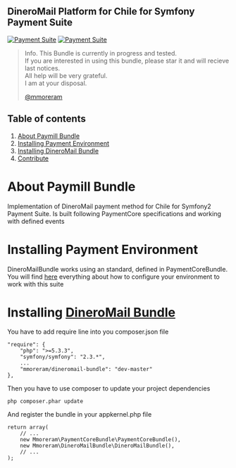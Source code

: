 DineroMail Platform for Chile for Symfony Payment Suite
-----

[![Payment Suite](http://mmoreram.github.io/PaymentCoreBundle/public/images/payment-suite.png)](https://github.com/mmoreram/PaymentCoreBundle)  [![Payment Suite](http://mmoreram.github.io/PaymentCoreBundle/public/images/still-maintained.png)]()  

> Info. This Bundle is currently in progress and tested.  
> If you are interested in using this bundle, please star it and will recieve last notices.  
> All help will be very grateful.  
> I am at your disposal.  
>   
> [@mmoreram](https://github.com/mmoreram)

Table of contents
-----

1.  [About Paymill Bundle](#about-dineromail-bundle)
2.  [Installing Payment Environment](#installing-payment-environment)
3.  [Installing DineroMail Bundle](#installing-dineromail-bundle)
8.  [Contribute](http://github.com/mmoreram/PaymentCoreBundle/blob/master/Resources/docs/contribute.md)

About Paymill Bundle
=====

Implementation of DineroMail payment method for Chile for Symfony2 Payment Suite. Is built following PaymentCore specifications and working with defined events

Installing Payment Environment
=====

DineroMailBundle works using an standard, defined in PaymentCoreBundle. You will find [here](http://github.com/mmoreram/PaymentCoreBundle) everything about how to configure your environment to work with this suite

Installing [DineroMail Bundle](https://github.com/mmoreram/DineroMailBundle)
=====

You have to add require line into you composer.json file

    "require": {
        "php": ">=5.3.3",
        "symfony/symfony": "2.3.*",
        ...
        "mmoreram/dineromail-bundle": "dev-master"
    },

Then you have to use composer to update your project dependencies

    php composer.phar update

And register the bundle in your appkernel.php file

    return array(
        // ...
        new Mmoreram\PaymentCoreBundle\PaymentCoreBundle(),
        new Mmoreram\DineroMailBundle\DineroMailBundle(),
        // ...
    );
